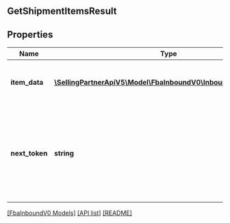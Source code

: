 ## GetShipmentItemsResult

## Properties

Name | Type | Description | Notes
------------ | ------------- | ------------- | -------------
**item_data** | [**\SellingPartnerApiV5\Model\FbaInboundV0\InboundShipmentItem[]**](InboundShipmentItem.md) | A list of inbound shipment item information. | [optional]
**next_token** | **string** | When present and not empty, pass this string token in the next request to return the next response page. | [optional]

[[FbaInboundV0 Models]](../) [[API list]](../../Api) [[README]](../../../README.md)
